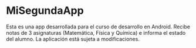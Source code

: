 # MiSegundaApp

Esta es una app desarrollada para el curso de desarrollo en Android. Recibe notas de 3 asignaturas (Matemática, Física y Química) e informa el estado del alumno. 
La aplicación está sujeta a modificaciones. 
